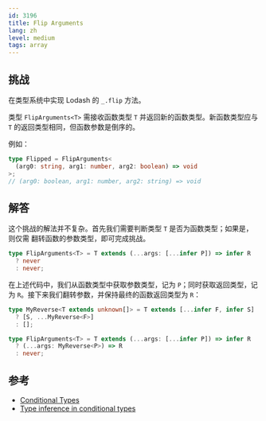 ```yaml
---
id: 3196
title: Flip Arguments
lang: zh
level: medium
tags: array
---
```


## 挑战

在类型系统中实现 Lodash 的 `_.flip` 方法。

类型 `FlipArguments<T>` 需接收函数类型 `T` 并返回新的函数类型。新函数类型应与
`T` 的返回类型相同，但函数参数是倒序的。

例如：

```ts
type Flipped = FlipArguments<
  (arg0: string, arg1: number, arg2: boolean) => void
>;
// (arg0: boolean, arg1: number, arg2: string) => void
```

## 解答

这个挑战的解法并不复杂。首先我们需要判断类型 `T` 是否为函数类型；如果是，则仅需
翻转函数的参数类型，即可完成挑战。

```ts
type FlipArguments<T> = T extends (...args: [...infer P]) => infer R
  ? never
  : never;
```

在上述代码中，我们从函数类型中获取参数类型，记为 `P`；同时获取返回类型，记为
`R`。接下来我们翻转参数，并保持最终的函数返回类型为 `R`：

```ts
type MyReverse<T extends unknown[]> = T extends [...infer F, infer S]
  ? [S, ...MyReverse<F>]
  : [];

type FlipArguments<T> = T extends (...args: [...infer P]) => infer R
  ? (...args: MyReverse<P>) => R
  : never;
```

## 参考

- [Conditional Types](https://www.typescriptlang.org/docs/handbook/2/conditional-types.html)
- [Type inference in conditional types](https://www.typescriptlang.org/docs/handbook/2/conditional-types.html#inferring-within-conditional-types)
